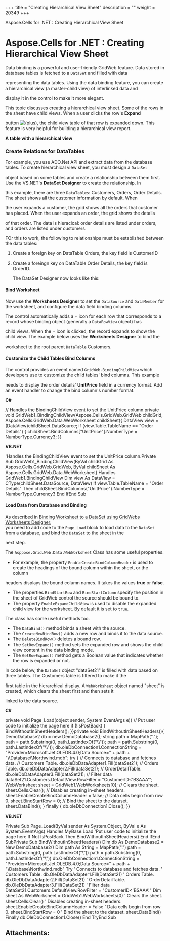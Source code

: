 +++
title = "Creating Hierarchical View Sheet" 
description = "" 
weight = 20349 
+++

Aspose.Cells for .NET : Creating Hierarchical View Sheet  

# Aspose.Cells for .NET : Creating Hierarchical View Sheet


Data binding is a powerful and user-friendly GridWeb feature. Data stored in database tables is fetched to a `DataSet` and filled with data

representing the data tables. Using the data binding feature, you can create a hierarchical view (a master-child view) of interlinked data and

display it in the control to make it more elegant.

This topic discusses creating a hierarchical view sheet. Some of the rows in the sheet have child views. When a user clicks the row's **Expand**

button ![(plus)](s/en_GB-1988229788/4108/b47156ace146e4f759b49ef98258cb637bdd5af8.5/_/images/icons/emoticons/add.png), the child view table of that row is expanded down. This feature is very helpful for building a hierarchical view report.

**A table with a hierarchical view**  

### Create Relations for DataTables

For example, you use ADO.Net API and extract data from the database tables. To create hierarchical view sheet, you must design a `DataSet`

object based on some tables and create a relationship between them first. Use the VS.NET's **DataSet Designer** to create the relationship. In

this example, there are three `DataTables`: Customers, Orders, Order Details. The sheet shows all the customer information by default. When

the user expands a customer, the grid shows all the orders that customer has placed. When the user expands an order, the grid shows the details

of that order. The data is hieracical: order details are listed under orders, and orders are listed under customers.

FOr this to work, the following to relationships must be established between the data tables:

1.  Create a foreign key on DataTable Orders, the key field is CustomerID  
      
      
    
2.  Create a foreingn key on DataTable Order Details, the key field is OrderID.  
      
      
    The DataSet Designer now looks like this:  
      

#### Bind Worksheet

Now use the **Worksheets Designer** to set the `DataSource` and `DataMember` for the worksheet, and configure the data field binding columns.

The control automatically adds a + icon for each row that corresponds to a record whose binding object (generally a `DataRowView` object) has

child views. When the + icon is clicked, the record expands to show the child view. The example below uses the **Worksheets Designer** to bind the

worksheet to the root parent `DataTable` Customers.  
  


#### Customize the Child Tables Bind Columns

The control provides an event named `GridWeb.BindingChildView` which developers use to customize the child tables' bind columns. This example

needs to display the order details' **UnitPrice** field in a currency format. Add an event handler to change the bind column's number format.

**C#**

// Handles the BindingChildView event to set the UnitPrice column.private void GridWeb1\_BindingChildView(Aspose.Cells.GridWeb.GridWeb childGrid, Aspose.Cells.GridWeb.Data.WebWorksheet childSheet){    DataView view = (DataView)childSheet.DataSource;    if (view.Table.TableName == "Order Details")    {        childSheet.BindColumns\["UnitPrice"\].NumberType = NumberType.Currency3;    }} 

**VB.NET**

'Handles the BindingChildView event to set the UnitPrice column.Private Sub GridWeb1\_BindingChildView(ByVal childGrid As Aspose.Cells.GridWeb.GridWeb, ByVal childSheet As Aspose.Cells.GridWeb.Data.WebWorksheet) Handles GridWeb1.BindingChildView    Dim view As DataView = CType(childSheet.DataSource, DataView)    If view.Table.TableName = "Order Details" Then        childSheet.BindColumns("UnitPrice").NumberType = NumberType.Currency3    End IfEnd Sub 

#### Load Data from Database and Binding

As described in [Binding Worksheet to a DataSet using GridWebs Worksheets Designer](http://localhost:1313/cellsnet/developerguide/technicalarticles/asposecellsgridcontrols/databinding/binding+worksheet+to+a+dataset+using+gridwebs+worksheets+designer),  
you need to add code to the `Page_Load` block to load data to the `DataSet` from a database, and bind the `DataSet` to the sheet in the

next step.

The `Asppose.Grid.Web.Data.WebWorksheet` Class has some useful properties.

*   For example, the property `EnableCreateBindColumnHeader` is used to create the headings of the bound column within the sheet, or the column

headers displays the bound column names. It takes the values **true** or **false**.

*   The properties `BindStartRow` and `BindStartColumn` specify the position in the sheet of GridWeb control the source should be bound to.
*   The property `EnableExpandChildView` is used to disable the expanded child view for the worksheet. By default it is set to `true`.

The class has some useful methods too.

*   The `DataBind()` method binds a sheet with the source.
*   The `CreateNewBindRow()` adds a new row and binds it to the data source.
*   The `DeleteBindRow()` deletes a bound row.
*   The `SetRowExpand()` method sets the expanded row and shows the child view content in the data binding mode.
*   The `GetRowExpand()` method gets a Boolean value that indicates whether the row is expanded or not.

In code below, the `DataSet` object "dataSet21" is filled with data based on three tables. The Customers table is filtered to make it the

first table in the hierarchical display. A `WebWorksheet` object named "sheet" is created, which clears the sheet first and then sets it

linked to the data source.

**C#**

private void Page\_Load(object sender, System.EventArgs e){    // Put user code to initialize the page here    if (!IsPostBack)    {        BindWithoutInSheetHeaders();    }}private void BindWithoutInSheetHeaders(){    DemoDatabase2 db = new DemoDatabase2();    string path = MapPath(".");    path = path.Substring(0, path.LastIndexOf("\\\\"));    path = path.Substring(0, path.LastIndexOf("\\\\"));    db.oleDbConnection1.ConnectionString = "Provider=Microsoft.Jet.OLEDB.4.0;Data Source=" + path + "\\\\Database\\\\Northwind.mdb";    try    {        // Connects to database and fetches data.        // Customers Table.        db.oleDbDataAdapter1.Fill(dataSet21);        // Orders Table.        db.oleDbDataAdapter2.Fill(dataSet21);        // OrderDetailTable.        db.oleDbDataAdapter3.Fill(dataSet21);        // Filter data        dataSet21.Customers.DefaultView.RowFilter = "CustomerID<'BSAAA'";        WebWorksheet sheet = GridWeb1.WebWorksheets\[0\];        // Clears the sheet.        sheet.Cells.Clear();        // Disables creating in-sheet headers.        sheet.EnableCreateBindColumnHeader = false;        // Data cells begin from row 0.        sheet.BindStartRow = 0;        // Bind the sheet to the dataset.        sheet.DataBind();    }    finally    {        db.oleDbConnection1.Close();    }} 

**VB.NET**

Private Sub Page\_Load(ByVal sender As System.Object, ByVal e As System.EventArgs) Handles MyBase.Load    'Put user code to initialize the page here    If Not IsPostBack Then        BindWithoutInSheetHeaders()    End IfEnd SubPrivate Sub BindWithoutInSheetHeaders()    Dim db As DemoDatabase2 = New DemoDatabase2()    Dim path As String = MapPath(".")    path = path.Substring(0, path.LastIndexOf("\\"))    path = path.Substring(0, path.LastIndexOf("\\"))    db.OleDbConnection1.ConnectionString = "Provider=Microsoft.Jet.OLEDB.4.0;Data Source=" + path + "\\Database\\Northwind.mdb"    Try        ' Connects to database and fetches data.        ' Customers Table.        db.OleDbDataAdapter1.Fill(DataSet21)        ' Orders Table.        db.OleDbDataAdapter2.Fill(DataSet21)        ' OrderDetailTable.        db.OleDbDataAdapter3.Fill(DataSet21)        ' Filter data        DataSet21.Customers.DefaultView.RowFilter = "CustomerID<'BSAAA'"        Dim sheet As WebWorksheet = GridWeb1.WebWorksheets(0)        ' Clears the sheet.        sheet.Cells.Clear()        ' Disables creating in-sheet headers.        sheet.EnableCreateBindColumnHeader = False        ' Data cells begin from row 0.        sheet.BindStartRow = 0        ' Bind the sheet to the dataset.        sheet.DataBind()    Finally        db.OleDbConnection1.Close()    End TryEnd Sub 

## Attachments:


